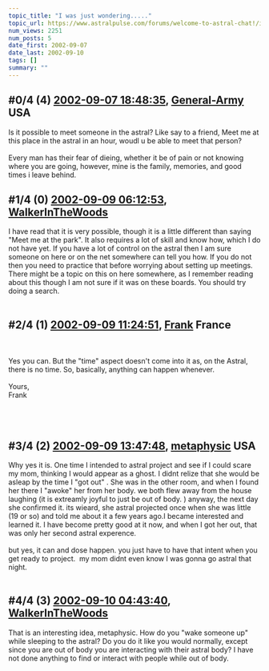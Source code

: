 ```yaml
---
topic_title: "I was just wondering....."
topic_url: https://www.astralpulse.com/forums/welcome-to-astral-chat!/i-was-just-wondering-1850
num_views: 2251
num_posts: 5
date_first: 2002-09-07
date_last: 2002-09-10
tags: []
summary: ""
---
```


## \#0/4 (4) [2002-09-07 18:48:35](https://www.astralpulse.com/forums/index.php?msg=117585), [General-Army](https://www.astralpulse.com/forums/profile/?u=997) USA ##
<section>
Is it possible to meet someone in the astral? Like say to a friend, Meet me at this place in the astral in an hour, woudl u be able to meet that person?
<br>
<br>
Every man has their fear of dieing, whether it be of pain or not knowing where you are going, however, mine is the family, memories, and good times i leave behind.
</section>

## \#1/4 (0) [2002-09-09 06:12:53](https://www.astralpulse.com/forums/index.php?msg=12102), [WalkerInTheWoods](https://www.astralpulse.com/forums/profile/?u=404)  ##
<section>
I have read that it is very possible, though it is a little different than saying "Meet me at the park". It also requires a lot of skill and know how, which I do not have yet. If you have a lot of control on the astral then I am sure someone on here or on the net somewhere can tell you how. If you do not then you need to practice that before worrying about setting up meetings. There might be a topic on this on here somewhere, as I remember reading about this though I am not sure if it was on these boards. You should try doing a search.
<br>
<br>
</section>

## \#2/4 (1) [2002-09-09 11:24:51](https://www.astralpulse.com/forums/index.php?msg=12112), [Frank](https://www.astralpulse.com/forums/profile/?u=359) France ##
<section>
<br>
<br>
Yes you can. But the "time" aspect doesn't come into it as, on the Astral, there is no time. So, basically, anything can happen whenever.
<br>
<br>
Yours,
<br>
Frank
<br>
<br>
<br>
<br>
</section>

## \#3/4 (2) [2002-09-09 13:47:48](https://www.astralpulse.com/forums/index.php?msg=12121), [metaphysic](https://www.astralpulse.com/forums/profile/?u=1136) USA ##
<section>
Why yes it is. One time I intended to astral project and see if I could scare my mom, thinking I would appear as a ghost. I didnt relize that she would be asleap by the time I "got out" . She was in the other room, and when I found her there I "awoke" her from her body. we both flew away from the house laughing (it is extreamly joyful to just be out of body. ) anyway, the next day she confirmed it. its wieard, she astral projected once when she was little (19 or so) and told me about it a few years ago.I became interested and learned it. I have become pretty good at it now, and when I got her out, that was only her second astral experence.
<br>
<br>
but yes, it can and dose happen. you just have to have that intent when you get ready to project.  my mom didnt even know I was gonna go astral that night.
<br>
<br>
</section>

## \#4/4 (3) [2002-09-10 04:43:40](https://www.astralpulse.com/forums/index.php?msg=12159), [WalkerInTheWoods](https://www.astralpulse.com/forums/profile/?u=404)  ##
<section>
That is an interesting idea, metaphysic. How do you "wake someone up" while sleeping to the astral? Do you do it like you would normally, except since you are out of body you are interacting with their astral body? I have not done anything to find or interact with people while out of body.
<br>
<br>
</section>